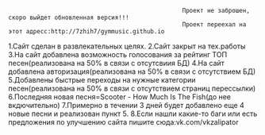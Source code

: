                                                     Проект не заброшен, скоро выйдет обновленная версия!!!
                                                     Проект переехал на этот адресс:http://7zhih7/gymmusic.github.io







1.Сайт сделан в развлекательных целях.
2.Сайт закрыт на тех.работы
3.На сайт добавлена возможность голосования за рейтинг ТОП песен(реализована на 50% в связи с отсутсвиия БД)
4.На сайт добавлена авторизация(реализована на 50% в связи с отсутствием БД)
5.Добавлены быстрые переходы на нужные категории песен(реализована на 50% в связи с отсутствием страниц перессылки)
6.Последняя новая песня=Scooter - How Much Is The Fish(до нее вкдючительно)
7.Примерно в течении 3 дней будет добавлено еще 4 новые песни и реализован пункт 5.
8.Если нашли какие-то баги или есть предложения по улучшению сайта пишите сюда:vk.com/vkzalipator
